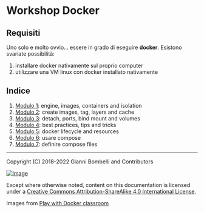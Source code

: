 # Workshop Docker

## Requisiti
Uno solo e molto ovvio...
essere in grado di eseguire __docker__.
Esistono svariate possibilità:
1. installare docker nativamente sul proprio computer
2. utilizzare una VM linux con docker installato nativamente

## Indice
1. [Modulo 1](./module01/README.md): engine, images, containers and isolation
2. [Modulo 2](./module02/README.md): create images, tag, layers and cache
3. [Modulo 3](./module03/README.md): detach, ports, bind mount and volumes
4. [Modulo 4](./module04/README.md): best practices, tips and tricks
5. [Modulo 5](./module05/README.md): docker lifecycle and resources
6. [Modulo 6](./module06/README.md): usare compose
7. [Modulo 7](./module07/README.md): definire compose files

___

Copyright (C) 2018-2022 Gianni Bombelli and Contributors

[![Image](https://i.creativecommons.org/l/by-sa/4.0/88x31.png)](https://creativecommons.org/licenses/by-sa/4.0/)

Except where otherwise noted, content on this documentation is licensed under a [Creative Commons Attribution-ShareAlike 4.0 International License](https://creativecommons.org/licenses/by-sa/4.0/).

Images from [Play with Docker classroom](https://training.play-with-docker.com/about/)
